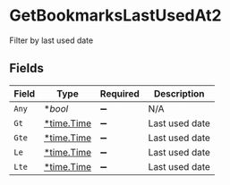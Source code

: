 # GetBookmarksLastUsedAt2

Filter by last used date


## Fields

| Field                                      | Type                                       | Required                                   | Description                                |
| ------------------------------------------ | ------------------------------------------ | ------------------------------------------ | ------------------------------------------ |
| `Any`                                      | **bool*                                    | :heavy_minus_sign:                         | N/A                                        |
| `Gt`                                       | [*time.Time](https://pkg.go.dev/time#Time) | :heavy_minus_sign:                         | Last used date                             |
| `Gte`                                      | [*time.Time](https://pkg.go.dev/time#Time) | :heavy_minus_sign:                         | Last used date                             |
| `Le`                                       | [*time.Time](https://pkg.go.dev/time#Time) | :heavy_minus_sign:                         | Last used date                             |
| `Lte`                                      | [*time.Time](https://pkg.go.dev/time#Time) | :heavy_minus_sign:                         | Last used date                             |